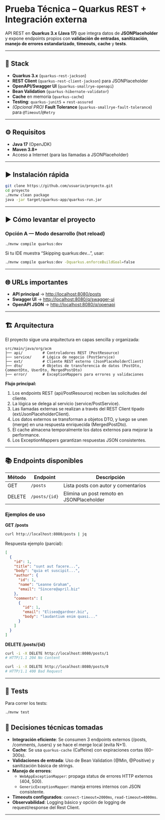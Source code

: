 # Prueba Técnica – Quarkus REST + Integración externa

API REST en **Quarkus 3.x (Java 17)** que integra datos de **JSONPlaceholder** y expone endpoints propios con **validación de entradas**, **sanitización**, **manejo de errores estandarizado**, **timeouts**, **cache** y **tests**.

---

## 🚀 Stack
- **Quarkus 3.x** (`quarkus-rest-jackson`)
- **REST Client** (`quarkus-rest-client-jackson`) para JSONPlaceholder
- **OpenAPI/Swagger UI** (`quarkus-smallrye-openapi`)
- **Bean Validation** (`quarkus-hibernate-validator`)
- **Cache** en memoria (`quarkus-cache`)
- **Testing**: `quarkus-junit5` + `rest-assured`
- *(Opcional PRO)* **Fault Tolerance** (`quarkus-smallrye-fault-tolerance`) para `@Timeout`/`@Retry`

---

## ⚙️ Requisitos
- **Java 17** (OpenJDK)
- **Maven 3.8+**
- Acceso a Internet (para las llamadas a JSONPlaceholder)

---

## ▶️ Instalación rápida

```bash
git clone https://github.com/usuario/proyecto.git
cd proyecto
./mvnw clean package
java -jar target/quarkus-app/quarkus-run.jar
```

---

## ▶️ Cómo levantar el proyecto

### Opción A — Modo desarrollo (hot reload)
```bash
./mvnw compile quarkus:dev
```

Si tu IDE muestra “Skipping quarkus:dev…”, usar:
```bash
./mvnw compile quarkus:dev -Dquarkus.enforceBuildGoal=false
```

---

## 🌐 URLs importantes
- **API principal** → [http://localhost:8080/posts](http://localhost:8080/posts)
- **Swagger UI** → [http://localhost:8080/q/swagger-ui](http://localhost:8080/q/swagger-ui)
- **OpenAPI JSON** → [http://localhost:8080/q/openapi](http://localhost:8080/q/openapi)

---

## 🏗️ Arquitectura

El proyecto sigue una arquitectura en capas sencilla y organizada:

```
src/main/java/org/acm
├── api/         # Controladores REST (PostResource)
├── service/     # Lógica de negocio (PostService)
├── ext/         # Cliente REST externo (JsonPlaceholderClient)
├── dto/         # Objetos de transferencia de datos (PostDto, CommentDto, UserDto, MergedPostDto)
├── error/       # ExceptionMappers para errores y validaciones
```

**Flujo principal:**
1. Los endpoints REST (api/PostResource) reciben las solicitudes del cliente.
2. La lógica se delega al servicio (service/PostService).
3. Las llamadas externas se realizan a través del REST Client tipado (ext/JsonPlaceholderClient).
4. Los datos externos se transforman a objetos DTO, y luego se unen (merge) en una respuesta enriquecida (MergedPostDto).
5. El cache almacena temporalmente los datos externos para mejorar la performance.
6. Los ExceptionMappers garantizan respuestas JSON consistentes.

---

## 📚 Endpoints disponibles

| Método | Endpoint        | Descripción                             |
|--------|----------------|-----------------------------------------|
| GET    | `/posts`       | Lista posts con autor y comentarios     |
| DELETE | `/posts/{id}`  | Elimina un post remoto en JSONPlaceholder |

### Ejemplos de uso

**GET /posts**
```bash
curl http://localhost:8080/posts | jq
```

Respuesta ejemplo (parcial):
```json
[
  {
    "id": 1,
    "title": "sunt aut facere...",
    "body": "quia et suscipit...",
    "author": {
      "id": 1,
      "name": "Leanne Graham",
      "email": "Sincere@april.biz"
    },
    "comments": [
      {
        "id": 1,
        "email": "Eliseo@gardner.biz",
        "body": "laudantium enim quasi..."
      }
    ]
  }
]
```

**DELETE /posts/{id}**
```bash
curl -i -X DELETE http://localhost:8080/posts/1
# HTTP/1.1 204 No Content

curl -i -X DELETE http://localhost:8080/posts/0
# HTTP/1.1 400 Bad Request
```

---

## 🧪 Tests

Para correr los tests:

```bash
./mvnw test
```


## 📝 Decisiones técnicas tomadas

- **Integración eficiente**: Se consumen 3 endpoints externos (/posts, /comments, /users) y se hace el merge local (evita N+1).
- **Cache**: Se usa `quarkus-cache` (Caffeine) con expiraciones cortas (60–300s).
- **Validaciones de entrada**: Uso de Bean Validation (@Min, @Positive) y sanitización básica de strings.
- **Manejo de errores**:
  - `WebAppExceptionMapper`: propaga status de errores HTTP externos (404, 500).
  - `GenericExceptionMapper`: maneja errores internos con JSON consistente.
- **Timeouts configurados**: `connect-timeout=2000ms`, `read-timeout=4000ms`.
- **Observabilidad**: Logging básico y opción de logging de request/response del Rest Client.

---

